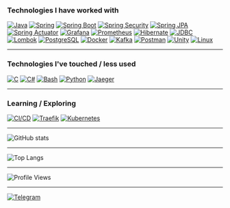 ### Technologies I have worked with

[![Java](https://img.shields.io/badge/Java-ED8B00?style=for-the-badge&logo=openjdk&logoColor=white)]()
[![Spring](https://img.shields.io/badge/Spring-6DB33F?style=for-the-badge&logo=spring&logoColor=white)]()
[![Spring Boot](https://img.shields.io/badge/Spring%20Boot-6DB33F?style=for-the-badge&logo=spring-boot&logoColor=white)]()
[![Spring Security](https://img.shields.io/badge/Spring%20Security-6DB33F?style=for-the-badge&logo=spring-security&logoColor=white)]()
[![Spring JPA](https://img.shields.io/badge/Spring%20JPA-6DB33F?style=for-the-badge&logo=spring&logoColor=white)]()
[![Spring Actuator](https://img.shields.io/badge/Spring%20Actuator-6DB33F?style=for-the-badge&logo=spring&logoColor=white)]()
[![Grafana](https://img.shields.io/badge/Grafana-F46800?style=for-the-badge&logo=grafana&logoColor=white)]()
[![Prometheus](https://img.shields.io/badge/Prometheus-E6522C?style=for-the-badge&logo=prometheus&logoColor=white)]()
[![Hibernate](https://img.shields.io/badge/Hibernate-59666C?style=for-the-badge&logo=hibernate&logoColor=white)]()
[![JDBC](https://img.shields.io/badge/JDBC-007396?style=for-the-badge&logo=java&logoColor=white)]()
[![Lombok](https://img.shields.io/badge/Lombok-DC382D?style=for-the-badge&logo=lombok&logoColor=white)]()
[![PostgreSQL](https://img.shields.io/badge/PostgreSQL-4169E1?style=for-the-badge&logo=postgresql&logoColor=white)]()
[![Docker](https://img.shields.io/badge/Docker-2496ED?style=for-the-badge&logo=docker&logoColor=white)]()
[![Kafka](https://img.shields.io/badge/Kafka-231F20?style=for-the-badge&logo=apache-kafka&logoColor=white)]()
[![Postman](https://img.shields.io/badge/Postman-FF6C37?style=for-the-badge&logo=postman&logoColor=white)]()
[![Unity](https://img.shields.io/badge/Unity-000000?style=for-the-badge&logo=unity&logoColor=white)]()
[![Linux](https://img.shields.io/badge/Linux-FCC624?style=for-the-badge&logo=linux&logoColor=black)]()

---

### Technologies I've touched / less used

[![C](https://img.shields.io/badge/C-00599C?style=for-the-badge&logo=c&logoColor=white)]()
[![C#](https://img.shields.io/badge/C%23-239120?style=for-the-badge&logo=c-sharp&logoColor=white)]()
[![Bash](https://img.shields.io/badge/Bash-4EAA25?style=for-the-badge&logo=gnubash&logoColor=white)]()
[![Python](https://img.shields.io/badge/Python-3776AB?style=for-the-badge&logo=python&logoColor=white)]()
[![Jaeger](https://img.shields.io/badge/Jaeger-000000?style=for-the-badge&logo=jaeger&logoColor=white)]()

---

### Learning / Exploring
[![CI/CD](https://img.shields.io/badge/CI%2FCD-2088FF?style=for-the-badge&logo=githubactions&logoColor=white)]()
[![Traefik](https://img.shields.io/badge/Traefik-24A1C1?style=for-the-badge&logo=traefikproxy&logoColor=white)]()
[![Kubernetes](https://img.shields.io/badge/Kubernetes-326CE5?style=for-the-badge&logo=kubernetes&logoColor=white)]()

---

<!--
## LeetCode
![LeetCode Stats](https://leetcard.jacoblin.cool/vexvl?theme=dark&ext=activity)
-->


![GitHub stats](https://github-readme-stats.vercel.app/api?username=vexvl&show_icons=true&theme=radical)

---

![Top Langs](https://github-readme-stats.vercel.app/api/top-langs/?username=vexvl&layout=compact)

---

![Profile Views](https://komarev.com/ghpvc/?username=vexvl&style=flat-square&color=blue)

---

[![Telegram](https://img.shields.io/badge/Telegram-2CA5E0?style=for-the-badge&logo=telegram&logoColor=white)](https://t.me/vexvl)

<!--
**Vexvl/Vexvl** is a ✨ _special_ ✨ repository because its `README.md` (this file) appears on your GitHub profile.

Here are some ideas to get you started:

- 🔭 I’m currently working on ...
- 🌱 I’m currently learning ...
- 👯 I’m looking to collaborate on ...
- 🤔 I’m looking for help with ...
- 💬 Ask me about ...
- 📫 How to reach me: ...
- 😄 Pronouns: ...
- ⚡ Fun fact: ...
-->
